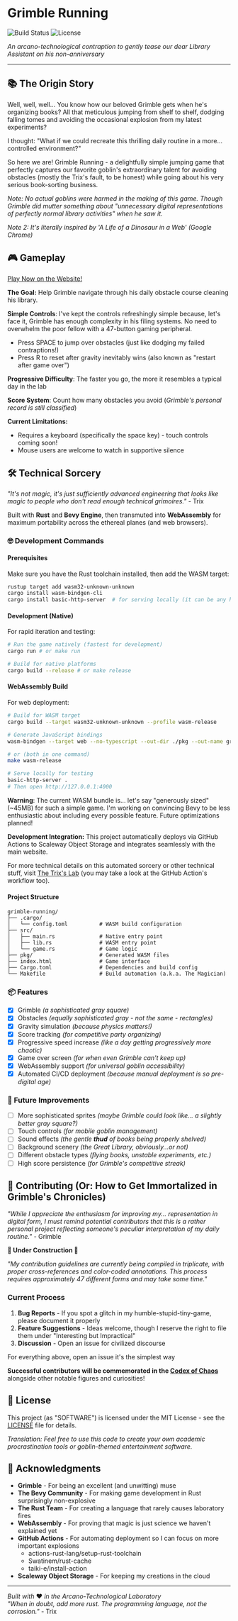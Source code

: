 # Grimble Running

![Build Status](https://github.com/Maeevick/maeevick.github.io/workflows/Build%20and%20Deploy%20Grimble%20Running%20Mini%20Game/badge.svg)
![License](https://img.shields.io/badge/License-MIT-blue.svg)

_An arcano-technological contraption to gently tease our dear Library Assistant on his non-anniversary_

---

## 📚 The Origin Story

Well, well, well... You know how our beloved Grimble gets when he's organizing books? All that meticulous jumping from shelf to shelf, dodging falling tomes and avoiding the occasional explosion from my latest experiments?

I thought: "What if we could recreate this thrilling daily routine in a more... controlled environment?"

So here we are! Grimble Running - a delightfully simple jumping game that perfectly captures our favorite goblin's extraordinary talent for avoiding obstacles (mostly the Trix's fault, to be honest) while going about his very serious book-sorting business.

_Note: No actual goblins were harmed in the making of this game. Though Grimble did mutter something about "unnecessary digital representations of perfectly normal library activities" when he saw it._

_Note 2: It's literally inspired by 'A Life of a Dinosaur in a Web' (Google Chrome)_

## 🎮 Gameplay

[Play Now on the Website!](https://www.maeevick.com/quests/grimble-running/)

**The Goal:** Help Grimble navigate through his daily obstacle course cleaning his library.

**Simple Controls**:
I've kept the controls refreshingly simple because, let's face it, Grimble has enough complexity in his filing systems. No need to overwhelm the poor fellow with a 47-button gaming peripheral.

- Press SPACE to jump over obstacles (just like dodging my failed contraptions!)
- Press R to reset after gravity inevitably wins (also known as "restart after game over")

**Progressive Difficulty**: The faster you go, the more it resembles a typical day in the lab

**Score System**: Count how many obstacles you avoid (_Grimble's personal record is still classified_)

**Current Limitations:**

- Requires a keyboard (specifically the space key) - touch controls coming soon!
- Mouse users are welcome to watch in supportive silence

## 🛠️ Technical Sorcery

_"It's not magic, it's just sufficiently advanced engineering that looks like magic to people who don't read enough technical grimoires."_ - Trix

Built with **Rust** and **Bevy Engine**, then transmuted into **WebAssembly** for maximum portability across the ethereal planes (and web browsers).

### 🤓 Development Commands

#### Prerequisites

Make sure you have the Rust toolchain installed, then add the WASM target:

```bash
rustup target add wasm32-unknown-unknown
cargo install wasm-bindgen-cli
cargo install basic-http-server  # for serving locally (it can be any http server)
```

#### Development (Native)

For rapid iteration and testing:

```bash
# Run the game natively (fastest for development)
cargo run # or make run

# Build for native platforms
cargo build --release # or make release
```

#### WebAssembly Build

For web deployment:

```bash
# Build for WASM target
cargo build --target wasm32-unknown-unknown --profile wasm-release

# Generate JavaScript bindings
wasm-bindgen --target web --no-typescript --out-dir ./pkg --out-name grimble_running ./target/wasm32-unknown-unknown/release/grimble_running.wasm

# or (both in one command)
make wasm-release

# Serve locally for testing
basic-http-server .
# Then open http://127.0.0.1:4000
```

**Warning**: The current WASM bundle is... let's say "generously sized" (~45MB) for such a simple game. I'm working on convincing Bevy to be less enthusiastic about including every possible feature. Future optimizations planned!

**Development Integration:**
This project automatically deploys via GitHub Actions to Scaleway Object Storage and integrates seamlessly with the main website.

For more technical details on this automated sorcery or other technical stuff, visit [The Trix's Lab](https://www.maeevick.com/lab/) (you may take a look at the GitHub Action's workflow too).

#### Project Structure

```
grimble-running/
├── .cargo/
│   └── config.toml          # WASM build configuration
├── src/
│   ├── main.rs              # Native entry point
│   ├── lib.rs               # WASM entry point
│   └── game.rs              # Game logic
├── pkg/                     # Generated WASM files
├── index.html               # Game interface
├── Cargo.toml               # Dependencies and build config
└── Makefile                 # Build automation (a.k.a. The Magician)
```

### 📦 Features

- [x] Grimble _(a sophisticated gray square)_
- [x] Obstacles _(equally sophisticated gray - not the same - rectangles)_
- [x] Gravity simulation _(because physics matters!)_
- [x] Score tracking _(for competitive party organizing)_
- [x] Progressive speed increase _(like a day getting progressively more chaotic)_
- [x] Game over screen _(for when even Grimble can't keep up)_
- [x] WebAssembly support _(for universal goblin accessibility)_
- [x] Automated CI/CD deployment _(because manual deployment is so pre-digital age)_

### 🎯 Future Improvements

- [ ] More sophisticated sprites _(maybe Grimble could look like... a slightly better gray square?)_
- [ ] Touch controls _(for mobile goblin management)_
- [ ] Sound effects _(the gentle **thud** of books being properly shelved)_
- [ ] Background scenery _(the Great Library, obviously...or not)_
- [ ] Different obstacle types _(flying books, unstable experiments, etc.)_
- [ ] High score persistence _(for Grimble's competitive streak)_

## 👋 Contributing (Or: How to Get Immortalized in Grimble's Chronicles)

_"While I appreciate the enthusiasm for improving my... representation in digital form, I must remind potential contributors that this is a rather personal project reflecting someone's peculiar interpretation of my daily routine."_ - Grimble

**🚧 Under Construction 🚧**

_"My contribution guidelines are currently being compiled in triplicate, with proper cross-references and color-coded annotations. This process requires approximately 47 different forms and may take some time."_

### Current Process

1. **Bug Reports** - If you spot a glitch in my humble-stupid-tiny-game, please document it properly
2. **Feature Suggestions** - Ideas welcome, though I reserve the right to file them under "Interesting but Impractical"
3. **Discussion** - Open an issue for civilized discourse

For everything above, open an issue it's the simplest way

**Successful contributors will be commemorated in the [Codex of Chaos](https://www.maeevick.com/codex/)** alongside other notable figures and curiosities!

## 📝 License

This project (as "SOFTWARE") is licensed under the MIT License - see the [LICENSE](../LICENSE) file for details.

_Translation: Feel free to use this code to create your own academic procrastination tools or goblin-themed entertainment software._

## 🙏 Acknowledgments

- **Grimble** - For being an excellent (and unwitting) muse
- **The Bevy Community** - For making game development in Rust surprisingly non-explosive
- **The Rust Team** - For creating a language that rarely causes laboratory fires
- **WebAssembly** - For proving that magic is just science we haven't explained yet
- **GitHub Actions** - For automating deployment so I can focus on more important explosions
  - actions-rust-lang/setup-rust-toolchain
  - Swatinem/rust-cache
  - taiki-e/install-action
- **Scaleway Object Storage** - For keeping my creations in the cloud

---

_Built with_ ❤️ _in the Arcano-Technological Laboratory_  
_"When in doubt, add more rust. The programming language, not the corrosion."_ - Trix
